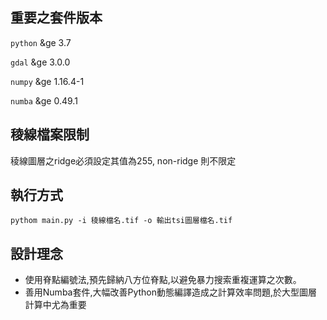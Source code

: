 ## 重要之套件版本

`python` &ge 3.7

`gdal` &ge 3.0.0

`numpy` &ge 1.16.4-1

`numba` &ge 0.49.1
## 稜線檔案限制
稜線圖層之ridge必須設定其值為255, non-ridge 則不限定

## 執行方式
`pythom main.py -i 稜線檔名.tif -o 輸出tsi圖層檔名.tif`

## 設計理念
- 使用脊點編號法,預先歸納八方位脊點,以避免暴力搜索重複運算之次數。
- 善用Numba套件,大幅改善Python動態編譯造成之計算效率問題,於大型圖層計算中尤為重要

